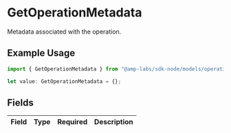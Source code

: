 # GetOperationMetadata

Metadata associated with the operation.

## Example Usage

```typescript
import { GetOperationMetadata } from "@amp-labs/sdk-node/models/operations";

let value: GetOperationMetadata = {};
```

## Fields

| Field       | Type        | Required    | Description |
| ----------- | ----------- | ----------- | ----------- |